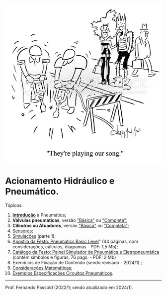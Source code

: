 ![music-our_song-special_songs-jackhammer-workmen-alternative_music-vsh0278_low](figuras/music-our_song-special_songs-jackhammer-workmen-alternative_music-vsh0278_low.jpeg)

# Acionamento Hidráulico e Pneumático.

Tópicos:

1. [**Introdução**](https://fpassold.github.io/Pneumatica/intro_pneumatica.html) à Pneumática;
2. **Válvulas pneumáticas**, versão ["Básica"](https://fpassold.github.io/Pneumatica/valvulas_basic.html) ou ["Completa"](https://fpassold.github.io/Pneumatica/valvulas.html);
3. **Cilindros ou Atuadores**, versão ["Básica"](https://fpassold.github.io/Pneumatica/cilindros_basic.html) ou ["Completa"](https://fpassold.github.io/Pneumatica/cilindros.html);
4. [Sensores](https://fpassold.github.io/Pneumatica/sensores.html);
5. [Simulações](https://fpassold.github.io/Pneumatica/simulacao_01.html) (parte 1);
6. [Apostila da Festo: Pneumatics Basic Level](Festo_Workbook_TP_101-Pneumatics_Basic_Level.pdf)" (44 páginas, com considerações, cálculos, diagramas - PDF: 1,5 Mb);
7. [Catálogo da Festo: Painel Simulador de Pneumática e Eletropneumática](Painel_Simulador_Pneumatica_Eletropneumatica.pdf) (contêm símbolos e figuras, 76 pags. - PDF: 2 Mb)
8. Exercícios de Fixação de Conteúdo (sendo revisado - 2024/1)
    <!-- (https://fpassold.github.io/Pneumatica/exercicios_2.html) -->;
9. [Considerações Matemáticas](https://fpassold.github.io/Pneumatica/calculos_pneumo.html);
10. [Exemplos Especificações Circuitos Pneumáticos](https://fpassold.github.io/Pneumatica/exercicios_1.html).

------

Prof. Fernando Passold (2022/1; sendo atualizado em 2024/1).